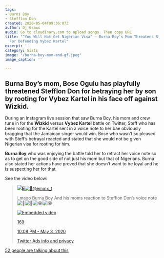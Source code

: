 ```yaml
---
tags:
- Burns Boy
- Stefflon Don
created: 2020-05-04T09:36:07Z
author: Dj Gsaws
audio: Go to cloudinary.com to upload songs. Then copy URL
title: "“You Will Not Get Nigerian Visa” – Burna Boy’s Mom Threatens Stefflon Don
  For Defending Vybez Kartel"
excerpt: ''
category: Gists
image: "/burna-boy-mom-and-gf.jpeg"
image_caption: ''

---
```

## **Burna Boy’s mom, Bose Ogulu has playfully threatened Stefflon Don for betraying her by son by rooting for Vybez Kartel in his face off against Wizkid.**

During an Instagram live session that saw Burna Boy, his mom and crew tune in for the **Wizkid** versus **Vybez Kartel** battle on Twitter, Steff who has been rooting for the Kartel sent in a voice note to her bae obviously bragging that the Jamaican singer would win. Bose who wasn’t so pleased with Steff’s betrayal reacted and stated that she would not be given Nigerian visa for rooting for him.

**Burna Boy** who was enjoying the battle told her to retract her voice note so as to get on the good side of not just his mom but that of Nigerians. Burna also stated her actions have proved that she doesn’t want to be loyal and he is suspecting her for that.

See the video below:

> [![](https://pbs.twimg.com/profile_images/1251917757907644417/WQ7sOewc_bigger.jpg)**Ë![🧬](https://abs.twimg.com/emoji/v2/72x72/1f9ec.png "DNA")**@emmx_t](https://twitter.com/emmx_t)
>
> Lmaoo Burna Boy And his moms reaction to Stefflon Don’s voice note ![🤣](https://abs.twimg.com/emoji/v2/72x72/1f923.png "Rolling on the floor laughing")![🤣](https://abs.twimg.com/emoji/v2/72x72/1f923.png "Rolling on the floor laughing")![😭](https://abs.twimg.com/emoji/v2/72x72/1f62d.png "Loudly crying face")![😭](https://abs.twimg.com/emoji/v2/72x72/1f62d.png "Loudly crying face")
>
> [![Embedded video](https://pbs.twimg.com/ext_tw_video_thumb/1257054307544858624/pu/img/fxWRxK2rQIpJ9fZ4?format=jpg&name=small)](https://twitter.com/emmx_t/status/1257054538663632898)
>
> [169](https://twitter.com/intent/like?tweet_id=1257054538663632898 "Like")
>
> [10:08 PM - May 3, 2020](https://twitter.com/emmx_t/status/1257054538663632898)
>
> [Twitter Ads info and privacy](https://support.twitter.com/articles/20175256 "Twitter Ads info and privacy")

[52 people are talking about this](https://twitter.com/emmx_t/status/1257054538663632898 "View the conversation on Twitter")